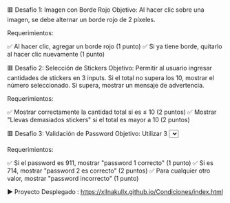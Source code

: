    🟥 Desafío 1: Imagen con Borde Rojo
Objetivo:
Al hacer clic sobre una imagen, se debe alternar un borde rojo de 2 píxeles.

Requerimientos:

✅ Al hacer clic, agregar un borde rojo (1 punto)
✅ Si ya tiene borde, quitarlo al hacer clic nuevamente (1 punto)

   🟥  Desafío 2: Selección de Stickers
Objetivo:
Permitir al usuario ingresar cantidades de stickers en 3 inputs. Si el total no supera los 10, mostrar el número seleccionado. Si supera, mostrar un mensaje de advertencia.

Requerimientos:

✅ Mostrar correctamente la cantidad total si es ≤ 10 (2 puntos)
✅ Mostrar "Llevas demasiados stickers" si el total es mayor a 10 (2 puntos)

   🟥  Desafío 3: Validación de Password
Objetivo:
Utilizar 3 <select> con dígitos del 1 al 9. Al presionar el botón "Ingresar", validar si la combinación es una de las claves correctas.

Requerimientos:

✅ Si el password es 911, mostrar "password 1 correcto" (1 punto)
✅ Si es 714, mostrar "password 2 es correcto" (2 puntos)
✅ Para cualquier otro valor, mostrar "password incorrecto" (1 punto)


▶️ Proyecto Desplegado : https://xllnakullx.github.io/Condiciones/index.html
